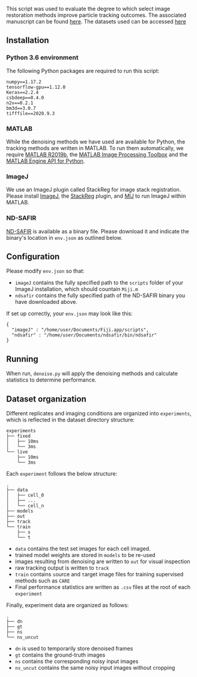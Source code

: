 This script was used to evaluate the degree to which select image restoration methods improve particle tracking outcomes. The associated manuscript can be found [here](https://doi.org/10.1091/mbc.E20-11-0689). The datasets used can be accessed [here](https://osf.io/59s4k/?view_only=bc7991629cc24ccc93856a689dd7e3c4)

## Installation

### Python 3.6 environment

The following Python packages are required to run this script:
    
    numpy==1.17.2
    tensorflow-gpu==1.12.0
    Keras==2.2.4
    csbdeep==0.4.0
    n2v==0.2.1
    bm3d==3.0.7
    tifffile==2020.9.3
    
### MATLAB

While the denoising methods we have used are available for Python, the tracking methods are written in MATLAB. To run them automatically, we require [MATLAB R2019b](https://www.mathworks.com/products/new_products/release2019b.html), the [MATLAB Image Processing Toolbox](https://www.mathworks.com/products/image.html) and the [MATLAB Engine API for Python](https://www.mathworks.com/help/matlab/matlab_external/install-the-matlab-engine-for-python.html).
    
### ImageJ

We use an ImageJ plugin called StackReg for image stack registration. Please install [ImageJ](https://imagej.nih.gov/ij/), the [StackReg](http://bigwww.epfl.ch/thevenaz/stackreg/) plugin, and [MIJ](http://bigwww.epfl.ch/sage/soft/mij/) to run ImageJ within MATLAB.

### ND-SAFIR

[ND-SAFIR](https://team.inria.fr/serpico/software/nd-safir/) is available as a binary file. Please download it and indicate the binary's location in `env.json` as outlined below.

## Configuration

Please modify `env.json` so that:

 * `imageJ` contains the fully specified path to the `scripts` folder of your ImageJ installation, which should countain `Miji.m`
 * `ndsafir` contains the fully specified path of the ND-SAFIR binary you have downloaded above.
 
 If set up correctly, your `env.json` may look like this:
 
```
{
  "imageJ" : "/home/user/Documents/Fiji.app/scripts",
  "ndsafir" : "/home/user/Documents/ndsafir/bin/ndsafir"
}
```

## Running

When run, `denoise.py` will apply the denoising methods and calculate statistics to determine performance. 

## Dataset organization

Different replicates and imaging conditions are organized into `experiments`, which is reflected in the dataset directory structure:

```
experiments
├── fixed
│   ├── 10ms
│   └── 3ms
└── live
    ├── 10ms
    └── 3ms
```

Each `experiment` follows the below structure:

```
.
├── data
│   ├── cell_0
│   ├── ...
│   └── cell_n
├── models
├── out
├── track
└── train
    ├── s
    └── t
```

* `data` contains the test set images for each cell imaged.
* trained model weights are stored in `models` to be re-used
* images resulting from denoising are written to `out` for visual inspection
* raw tracking output is written to `track`
* `train` contains `s`ource and `t`arget image files for training supervised methods such as `CARE`
* Final performance statistics are written as `.csv` files at the root of each `experiment`

Finally, experiment data are organized as follows:

```
.
├── dn
├── gt
├── ns
└── ns_uncut
```

* `dn` is used to temporarily store denoised frames
* `gt` contains the ground-truth images
* `ns` contains the corresponding noisy input images
* `ns_uncut` contains the same noisy input images without cropping
